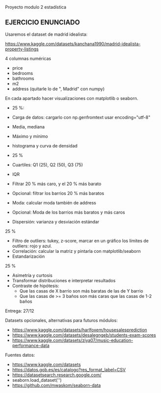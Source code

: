 Proyecto modulo 2 estadística

## EJERCICIO ENUNCIADO

Usaremos el dataset de madrid idealista:

https://www.kaggle.com/datasets/kanchana1990/madrid-idealista-property-listings


4 columnas numéricas

* price
* bedrooms
* bathrooms
* m2
* address (quitarle lo de ", Madrid" con numpy)

En cada apartado hacer visualizaciones con matplotlib o seaborn.

* 25 %:

* Carga de datos: cargarlo con np.genfromtext usar encoding="utf-8"
* Media, mediana
* Máximo y mínimo
* histograma y curva de densidad

* 25 %

* Cuartiles: Q1 (25), Q2 (50), Q3 (75)
* IQR
* Filtrar 20 % más caro, y el 20 % más barato
* Opcional: filtrar los barrios 20 % más baratos
* Moda: calcular moda también de address
* Opcional: Moda de los barrios más baratos y más caros
* Dispersión: varianza y desviación estándar

25 % 

* Filtro de outliers: tukey, z-score, marcar en un gráfico los límites de outliers: rojo y azul.
* Correlación: calcular la matriz y pintarla con matplotlib/seaborn
* Estandarización

25 % 

* Asimetría y curtosis
* Transformar distribuciones e interpretar resultados
* Contraste de hipótesis:
    * Que las casas de X barrio son más baratas de las de Y barrio
    * Que las casas de >= 3 baños son más caras que las casas de 1-2 baños


Entrega: 27/12


Datasets opcionales, alternativas para futuros módulos:

* https://www.kaggle.com/datasets/harlfoxem/housesalesprediction
* https://www.kaggle.com/datasets/desalegngeb/students-exam-scores
* https://www.kaggle.com/datasets/ziya07/music-education-performance-data

Fuentes datos:

* https://www.kaggle.com/datasets
* https://datos.gob.es/es/catalogo?res_format_label=CSV
* https://datasetsearch.research.google.com/
* seaborn.load_dataset('')
* https://github.com/mwaskom/seaborn-data